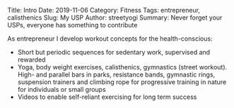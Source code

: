 Title: Intro
Date: 2019-11-06
Category: Fitness 
Tags: entrepreneur, calisthenics 
Slug: My USP 
Author: streetyogi
Summary: Never forget your USPs, everyone has something to contribute

As entrepreneur I develop workout concepts for the health-conscious:
* Short but periodic sequences for sedentary work, supervised and rewarded
* Yoga, body weight exercises, calisthenics, gymnastics (street workout). High- and parallel bars in parks, resistance bands, gymnastic rings, suspension trainers and climbing rope for progressive training in nature for individuals or small groups 
* Videos to enable self-reliant exercising for long term success

